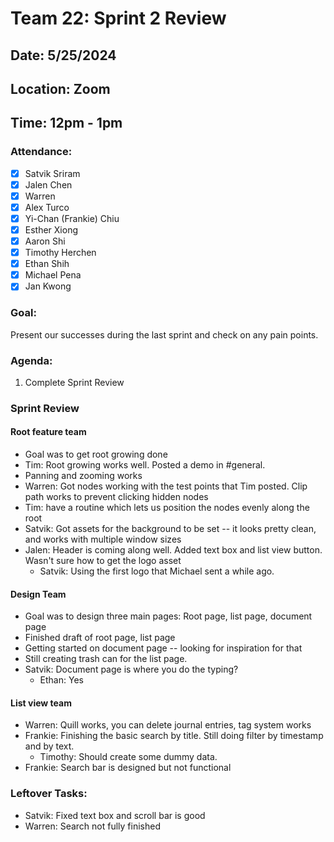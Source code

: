 # Team 22: Sprint 2 Review

## Date: 5/25/2024

## Location: Zoom

## Time: 12pm - 1pm

### Attendance:

- [x] Satvik Sriram
- [x] Jalen Chen
- [x] Warren
- [x] Alex Turco
- [x] Yi-Chan (Frankie) Chiu
- [x] Esther Xiong
- [x] Aaron Shi
- [x] Timothy Herchen
- [x] Ethan Shih
- [x] Michael Pena
- [x] Jan Kwong

### Goal:

Present our successes during the last sprint and check on any pain points.

### Agenda:

1. Complete Sprint Review

### Sprint Review

#### Root feature team

- Goal was to get root growing done
- Tim: Root growing works well. Posted a demo in #general.
- Panning and zooming works
- Warren: Got nodes working with the test points that Tim posted. Clip path works to prevent clicking hidden nodes
- Tim: have a routine which lets us position the nodes evenly along the root
- Satvik: Got assets for the background to be set -- it looks pretty clean, and works with multiple window sizes
- Jalen: Header is coming along well. Added text box and list view button. Wasn't sure how to get the logo asset
  - Satvik: Using the first logo that Michael sent a while ago.

#### Design Team

- Goal was to design three main pages: Root page, list page, document page
- Finished draft of root page, list page
- Getting started on document page -- looking for inspiration for that
- Still creating trash can for the list page.
- Satvik: Document page is where you do the typing?
  - Ethan: Yes

#### List view team

- Warren: Quill works, you can delete journal entries, tag system works
- Frankie: Finishing the basic search by title. Still doing filter by timestamp and by text.
  - Timothy: Should create some dummy data.
- Frankie: Search bar is designed but not functional

### Leftover Tasks:

- Satvik: Fixed text box and scroll bar is good
- Warren: Search not fully finished
